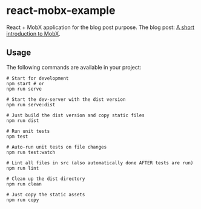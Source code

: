 # react-mobx-example
React + MobX application for the blog post purpose. The blog post: [A short introduction to MobX](http://frontendinsights.com/short-introduction-to-mobx/).

## Usage

The following commands are available in your project:

```
# Start for development
npm start # or
npm run serve

# Start the dev-server with the dist version
npm run serve:dist

# Just build the dist version and copy static files
npm run dist

# Run unit tests
npm test

# Auto-run unit tests on file changes
npm run test:watch

# Lint all files in src (also automatically done AFTER tests are run)
npm run lint

# Clean up the dist directory
npm run clean

# Just copy the static assets
npm run copy
```
